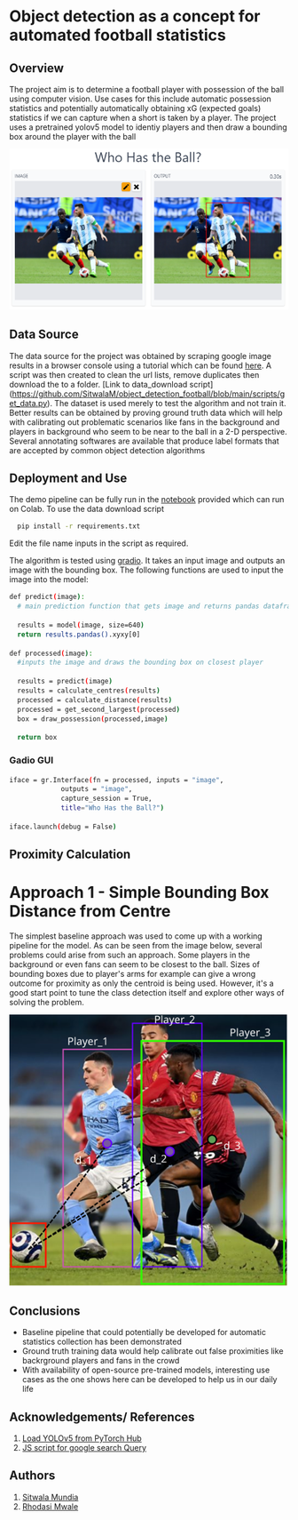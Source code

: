 # Object detection as a concept for automated football statistics

## Overview 

The project aim is to determine a football player with possession of the ball using computer vision. Use cases for this include automatic possession statistics and potentially automatically obtaining xG (expected goals) statistics if we can capture when a short is taken by a player. The project uses a pretrained yolov5 model to identiy players and then draw a bounding box around the player with the ball

![Example output from gradio](https://github.com/SitwalaM/object_detection_football/blob/main/images/example4.PNG)

## Data Source 

The data source for the project was obtained by scraping google image results in a browser console using a tutorial which can be found [here](https://www.pyimagesearch.com/2017/12/04/how-to-create-a-deep-learning-dataset-using-google-images/). A script was then created to clean the url lists, remove duplicates then download the to a folder. [Link to data_download script] (https://github.com/SitwalaM/object_detection_football/blob/main/scripts/get_data.py). The dataset is used merely to test the algorithm and not train it. Better results can be obtained by proving ground truth data which will help with calibrating out problematic scenarios like fans in the background and players in background who seem to be near to the ball in a 2-D perspective. Several annotating softwares are available that produce label formats that are accepted by common object detection algorithms

## Deployment and Use

The demo pipeline can be fully run in the [notebook](https://github.com/SitwalaM/object_detection_football/blob/main/notebooks/ball_possession.ipynb) provided which can run on Colab. To use the data download script

```bash
  pip install -r requirements.txt 
```

Edit the file name inputs in the script as required.

The algorithm is tested using [gradio](https://gradio.app/). It takes an input image and outputs an image with the bounding box. The following functions are used to input the image into the model:

```bash
def predict(image):
  # main prediction function that gets image and returns pandas dataframe

  results = model(image, size=640)  
  return results.pandas().xyxy[0] 
  
def processed(image):
  #inputs the image and draws the bounding box on closest player

  results = predict(image)
  results = calculate_centres(results)
  processed = calculate_distance(results)
  processed = get_second_largest(processed)
  box = draw_possession(processed,image)

  return box
```

### Gadio GUI

```bash
iface = gr.Interface(fn = processed, inputs = "image", 
             outputs = "image",
             capture_session = True, 
             title="Who Has the Ball?")
             
iface.launch(debug = False)

```

## Proximity Calculation

# Approach 1 - Simple Bounding Box Distance from Centre

The simplest baseline approach was used to come up with a working pipeline for the model. As can be seen from the image below, several problems could arise from such an approach. Some players in the background or even fans can seem to be closest to the ball. Sizes of bounding boxes due to player's arms for example can give a wrong outcome for proximity as only the centroid is being used. However, it's a good start point to tune the class detection itself and explore other ways of solving the problem. 

![player proximity calculation](https://github.com/SitwalaM/object_detection_football/blob/main/images/calculations.svg)


## Conclusions

* Baseline pipeline that could potentially be developed for automatic statistics collection has been demonstrated
* Ground truth training data would help calibrate out false proximities like backrground players and fans in the crowd
* With availability of open-source pre-trained models, interesting use cases as the one shows here can be developed to help us in our daily life


## Acknowledgements/ References

1. [Load YOLOv5 from PyTorch Hub](https://github.com/ultralytics/yolov5/issues/36)
2. [JS script for google search Query](https://www.pyimagesearch.com/2017/12/04/how-to-create-a-deep-learning-dataset-using-google-images/)

## Authors
1. [Sitwala Mundia](https://github.com/SitwalaM)
2. [Rhodasi Mwale](https://github.com/DhasiM)





